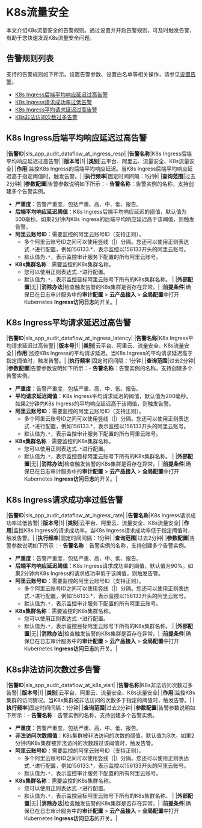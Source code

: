 # K8s流量安全

本文介绍K8s流量安全的告警规则。通过设置并开启告警规则，可及时触发告警，有助于您快速发现K8s流量安全问题。

## 告警规则列表

支持的告警规则如下所示。设置告警参数、设置白名单等相关操作，请参见[设置告警](/intl.zh-CN/应用中心（App）/日志审计服务/告警/设置告警.md)。

-   [K8s Ingress后端平均响应延迟过高告警](#section_qso_n32_mfu)
-   [K8s Ingress请求成功率过低告警](#section_5t6_wbv_qnx)
-   [K8s Ingress平均请求延迟过高告警](#section_b75_9vm_l4s)
-   [K8s非法访问次数过多告警](#section_0f8_so7_nzg)

## K8s Ingress后端平均响应延迟过高告警

|**告警ID**|sls\_app\_audit\_dataflow\_at\_ingress\_resp|
|**告警名称**|K8s Ingress后端平均响应延迟过高告警|
|**版本号**|1|
|**类别**|云平台、阿里云、流量安全、K8s流量安全|
|**作用**|监控K8s Ingress的后端平均响应延迟。当K8s Ingress后端平均响应延迟高于指定阈值时，触发告警。|
|**执行频率**|固定时间间隔：1分钟|
|**查询范围**|过去2分钟|
|**参数配置**|告警参数说明如下所示：-   **告警名称**：告警实例的名称，支持创建多个告警实例。
-   **严重度**：告警严重度，包括严重、高、中、低、报告。
-   **后端平均响应延迟阈值**：K8s Ingress后端平均响应延迟的阈值，默认值为500毫秒。如果2分钟内K8s Ingress的后端平均响应延迟高于该阈值，则触发告警。
-   **阿里云账号ID**：需要监控的阿里云账号ID（支持正则）。
    -   多个阿里云账号ID之间可以使用竖线（\|）分隔。您还可以使用正则表达式`.*`进行配置，例如156133.\*，表示监控以156133开头的阿里云账号。
    -   默认值为`.*`，表示监控审计服务下配置的所有阿里云账号。
-   **K8s集群名称**：需要监控的K8s集群名称。
    -   您可以使用正则表达式`.*`进行配置。
    -   默认值为`.*`，表示监控目标阿里云账号下所有的K8s集群名称。 |
|**外部配置**|无|
|**消除办法**|检查触发告警的K8s集群是否存在异常。|
|**前提条件**|确保已在日志审计服务中的**审计配置** \> **云产品接入** \> **全局配置**中打开Kubernetes **Ingress访问日志**的开关。|

## K8s Ingress平均请求延迟过高告警

|**告警ID**|sls\_app\_audit\_dataflow\_at\_ingress\_latency|
|**告警名称**|K8s Ingress平均请求延迟过高告警|
|**版本号**|1|
|**类别**|云平台、阿里云、流量安全、K8s流量安全|
|**作用**|监控K8s Ingress的平均请求延迟。当K8s Ingress的平均请求延迟高于指定阈值时，触发告警。|
|**执行频率**|固定时间间隔：1分钟|
|**查询范围**|过去2分钟|
|**参数配置**|告警参数说明如下所示：-   **告警名称**：告警实例的名称，支持创建多个告警实例。
-   **严重度**：告警严重度，包括严重、高、中、低、报告。
-   **平均请求延迟阈值**：K8s Ingress平均请求延迟的阈值，默认值为200毫秒。如果2分钟内K8s Ingress的平均响应延迟高于该阈值，则触发告警。
-   **阿里云账号ID**：需要监控的阿里云账号ID（支持正则）。
    -   多个阿里云账号ID之间可以使用竖线（\|）分隔。您还可以使用正则表达式`.*`进行配置，例如156133.\*，表示监控以156133开头的阿里云账号。
    -   默认值为`.*`，表示监控审计服务下配置的所有阿里云账号。
-   **K8s集群名称**：需要监控的K8s集群名称。
    -   您可以使用正则表达式`.*`进行配置。
    -   默认值为`.*`，表示监控目标阿里云账号下所有的K8s集群名称。 |
|**外部配置**|无|
|**消除办法**|检查触发告警的K8s集群是否存在异常。|
|**前提条件**|确保已在日志审计服务中的**审计配置** \> **云产品接入** \> **全局配置**中打开Kubernetes **Ingress访问日志**的开关。|

## K8s Ingress请求成功率过低告警

|**告警ID**|sls\_app\_audit\_dataflow\_at\_ingress\_rate|
|**告警名称**|K8s Ingress请求成功率过低告警|
|**版本号**|1|
|**类别**|云平台、阿里云、流量安全、K8s流量安全|
|**作用**|监控K8s Ingress的请求成功率。当K8s Ingress请求成功率低于指定阈值时，触发告警。|
|**执行频率**|固定时间间隔：1分钟|
|**查询范围**|过去2分钟|
|**参数配置**|告警参数说明如下所示：-   **告警名称**：告警实例的名称，支持创建多个告警实例。
-   **严重度**：告警严重度，包括严重、高、中、低、报告。
-   **后端平均响应延迟阈值**：K8s Ingress请求成功率的阈值，默认值为90%。如果2分钟内K8s Ingress的请求成功率低于该阈值，则触发告警。
-   **阿里云账号ID**：需要监控的阿里云账号ID（支持正则）。
    -   多个阿里云账号ID之间可以使用竖线（\|）分隔。您还可以使用正则表达式`.*`进行配置，例如156133.\*，表示监控以156133开头的阿里云账号。
    -   默认值为`.*`，表示监控审计服务下配置的所有阿里云账号。
-   **K8s集群名称**：需要监控的K8s集群名称。
    -   您可以使用正则表达式`.*`进行配置。
    -   默认值为`.*`，表示监控目标阿里云账号下所有的K8s集群名称。 |
|**外部配置**|无|
|**消除办法**|检查触发告警的K8s集群是否存在异常。|
|**前提条件**|确保已在日志审计服务中的**审计配置** \> **云产品接入** \> **全局配置**中打开Kubernetes **Ingress访问日志**的开关。|

## K8s非法访问次数过多告警

|**告警ID**|sls\_app\_audit\_dataflow\_at\_k8s\_visit|
|**告警名称**|K8s非法访问次数过多告警|
|**版本号**|1|
|**类别**|云平台、阿里云、流量安全、K8s流量安全|
|**作用**|监控K8s集群的访问情况。当K8s集群被非法访问的次数多于指定的阈值时，触发告警。|
|**执行频率**|固定时间间隔：1分钟|
|**查询范围**|过去2分钟|
|**参数配置**|告警参数说明如下所示：-   **告警名称**：告警实例的名称，支持创建多个告警实例。
-   **严重度**：告警严重度，包括严重、高、中、低、报告。
-   **非法访问次数阈值**：K8s集群被非法访问的次数的阈值，默认值为3次。如果2分钟内K8s集群被非法访问的次数超过该阈值时，触发告警。
-   **阿里云账号ID**：需要监控的阿里云账号ID（支持正则）。
    -   多个阿里云账号ID之间可以使用竖线（\|）分隔。您还可以使用正则表达式`.*`进行配置，例如156133.\*，表示监控以156133开头的阿里云账号。
    -   默认值为`.*`，表示监控审计服务下配置的所有阿里云账号。
-   **K8s集群名称**：需要监控的K8s集群名称。
    -   您可以使用正则表达式`.*`进行配置。
    -   默认值为`.*`，表示监控目标阿里云账号下所有的K8s集群名称。 |
|**外部配置**|无|
|**消除办法**|检查触发告警的K8s集群是否存在异常。|
|**前提条件**|确保已在日志审计服务中的**审计配置** \> **云产品接入** \> **全局配置**中打开Kubernetes **Ingress访问日志**的开关。|

